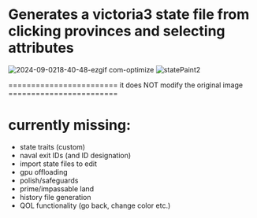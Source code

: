 # Generates a victoria3 state file from clicking provinces and selecting attributes

![2024-09-0218-40-48-ezgif com-optimize](https://github.com/user-attachments/assets/aa0be691-ce1f-4946-9157-2148f69e72c7)
![statePaint2](https://github.com/user-attachments/assets/3d70daa9-faf8-4c4e-aaa1-fd034b0a01df)

======================== it does NOT modify the original image ========================

# currently missing:
- state traits (custom)
- naval exit IDs (and ID designation)
- import state files to edit
- gpu offloading
- polish/safeguards
- prime/impassable land
- history file generation
- QOL functionality (go back, change color etc.)
